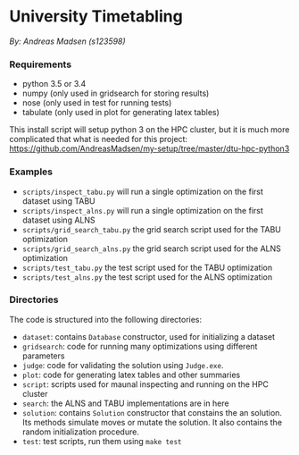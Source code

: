 # University Timetabling
_By: Andreas Madsen (s123598)_

### Requirements

* python 3.5 or 3.4
* numpy (only used in gridsearch for storing results)
* nose (only used in test for running tests)
* tabulate (only used in plot for generating latex tables)

This install script will setup python 3 on the HPC cluster, but it is much
more complicated that what is needed for this project:
https://github.com/AndreasMadsen/my-setup/tree/master/dtu-hpc-python3

### Examples

* `scripts/inspect_tabu.py` will run a single optimization on the first dataset using TABU
* `scripts/inspect_alns.py` will run a single optimization on the first dataset using ALNS
* `scripts/grid_search_tabu.py` the grid search script used for the TABU optimization
* `scripts/grid_search_alns.py` the grid search script used for the ALNS optimization
* `scripts/test_tabu.py` the test script used for the TABU optimization
* `scripts/test_alns.py` the test script used for the ALNS optimization

### Directories

The code is structured into the following directories:

* `dataset`: contains `Database` constructor, used for initializing a dataset
* `gridsearch`: code for running many optimizations using different parameters
* `judge`: code for validating the solution using `Judge.exe`.
* `plot`: code for generating latex tables and other summaries
* `script`: scripts used for maunal inspecting and running on the HPC cluster
* `search`: the ALNS and TABU implementations are in here
* `solution`: contains `Solution` constructor that constains the an solution. Its
 methods simulate moves or mutate the solution. It also contains the random
 initialization procedure.
* `test`: test scripts, run them using `make test`
